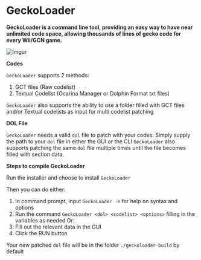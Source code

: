 # GeckoLoader
**GeckoLoader is a command line tool, providing an easy way to have near unlimited code space, allowing thousands of lines of gecko code for every Wii/GCN game.**

![Imgur](https://i.imgur.com/pXrBMiL.png)

**Codes**

`GeckoLoader` supports 2 methods:

   1. GCT files (Raw codelist)
   2. Textual Codelist (Ocarina Manager or Dolphin Format txt files)

`GeckoLoader` also supports the ability to use a folder filled with GCT files and/or Textual codelists as input for multi codelist patching

**DOL File**

`GeckoLoader` needs a valid `dol` file to patch with your codes. Simply supply the path to your `dol` file in either the GUI or the CLI
`GeckoLoader` also supports patching the same `dol` file multiple times until the file becomes filled with section data.

**Steps to compile GeckoLoader**

Run the installer and choose to install `GeckoLoader`

Then you can do either:
   1. In command prompt, input `GeckoLoader -h` for help on syntax and options
   2. Run the command `GeckoLoader <dol> <codelist> <options>` filling in the variables as needed
Or:
   1. Fill out the relevant data in the GUI
   2. Click the RUN button

Your new patched `dol` file will be in the folder `./geckoloader-build` by default
